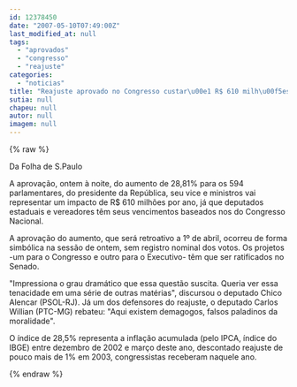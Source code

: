 ```yaml
---
id: 12378450
date: "2007-05-10T07:49:00Z"
last_modified_at: null
tags:
  - "aprovados"
  - "congresso"
  - "reajuste"
categories:
  - "noticias"
title: "Reajuste aprovado no Congresso custar\u00e1 R$ 610 milh\u00f5es ao ano"
sutia: null
chapeu: null
autor: null
imagem: null
---
```

{% raw %}
<p><p>Da Folha de S.Paulo</p></p>
<p><p>A aprova&ccedil;&atilde;o, ontem &agrave; noite, do aumento de 28,81% para os&nbsp;594 parlamentares,&nbsp;do presidente da Rep&uacute;blica, seu vice e ministros vai representar um&nbsp;impacto de&nbsp;R$ 610 milh&otilde;es por ano, j&aacute; que deputados estaduais e vereadores t&ecirc;m seus vencimentos baseados nos do&nbsp;Congresso Nacional.</p></p>
<p><p>A aprova&ccedil;&atilde;o do aumento, que ser&aacute; retroativo&nbsp;a 1&ordm; de abril, ocorreu de forma simb&oacute;lica na sess&atilde;o de ontem, sem registro nominal dos votos. Os projetos -um para o Congresso e outro para o Executivo- t&ecirc;m que ser ratificados no Senado.</p></p>
<p><p>&quot;Impressiona o grau dram&aacute;tico que essa quest&atilde;o suscita. Queria ver essa tenacidade em uma s&eacute;rie de outras mat&eacute;rias&quot;, discursou o deputado Chico Alencar (PSOL-RJ). J&aacute; um&nbsp;dos defensores do reajuste, o deputado Carlos Willian (PTC-MG) rebateu: &quot;Aqui existem demagogos, falsos paladinos da moralidade&quot;.</p></p>
<p><p>O &iacute;ndice de 28,5% representa a infla&ccedil;&atilde;o&nbsp;acumulada (pelo IPCA, &iacute;ndice do IBGE) entre dezembro de 2002 e mar&ccedil;o deste ano, descontado reajuste de pouco mais de 1% em 2003, congressistas receberam naquele ano.</p> </p>
{% endraw %}